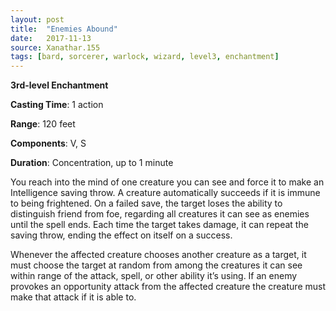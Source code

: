 ```yaml
---
layout: post
title:  "Enemies Abound"
date:   2017-11-13
source: Xanathar.155
tags: [bard, sorcerer, warlock, wizard, level3, enchantment]
---
```


**3rd-level Enchantment**

**Casting Time**: 1 action

**Range**: 120 feet

**Components**: V, S

**Duration**: Concentration, up to 1 minute

You reach into the mind of one creature you can see and force it to make an Intelligence saving throw. A creature automatically succeeds if it is immune to being frightened. On a failed save, the target loses the ability to distinguish friend from foe, regarding all creatures it can see as enemies until the spell ends. Each time the target takes damage, it can repeat the saving throw, ending the effect on itself on a success. 

Whenever the affected creature chooses another creature as a target, it must choose the target at random from among the creatures it can see within range of the attack, spell, or other ability it’s using. If an enemy provokes an opportunity attack from the affected creature the creature must make that attack if it is able to.

